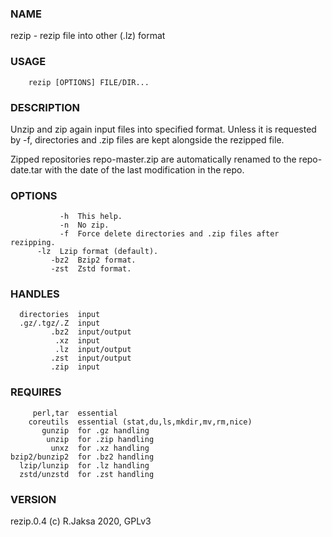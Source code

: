 ### NAME
rezip - rezip file into other (.lz) format

### USAGE
        rezip [OPTIONS] FILE/DIR...

### DESCRIPTION
Unzip and zip again input files into specified format.  Unless it is
requested by -f, directories and .zip files are kept alongside the
rezipped file.

Zipped repositories repo-master.zip are automatically renamed to the
repo-date.tar with the date of the last modification in the repo.

### OPTIONS
               -h  This help.
               -n  No zip.
               -f  Force delete directories and .zip files after rezipping.
    	  -lz  Lzip format (default).
             -bz2  Bzip2 format.
             -zst  Zstd format.

### HANDLES
      directories  input
      .gz/.tgz/.Z  input
             .bz2  input/output
              .xz  input
              .lz  input/output
             .zst  input/output
             .zip  input

### REQUIRES
         perl,tar  essential
        coreutils  essential (stat,du,ls,mkdir,mv,rm,nice)
           gunzip  for .gz handling
            unzip  for .zip handling
             unxz  for .xz handling
    bzip2/bunzip2  for .bz2 handling
      lzip/lunzip  for .lz handling
      zstd/unzstd  for .zst handling

### VERSION
rezip.0.4 (c) R.Jaksa 2020, GPLv3

